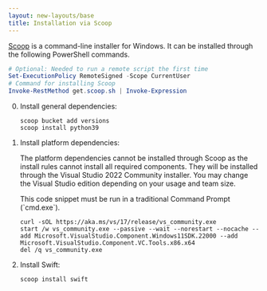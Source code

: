 ```yaml
---
layout: new-layouts/base
title: Installation via Scoop
---
```


[Scoop](https://scoop.sh) is a command-line installer for Windows. It can be installed through the following PowerShell commands.

~~~ powershell
# Optional: Needed to run a remote script the first time
Set-ExecutionPolicy RemoteSigned -Scope CurrentUser
# Command for installing Scoop
Invoke-RestMethod get.scoop.sh | Invoke-Expression
~~~

0. Install general dependencies:

   ~~~ batch
   scoop bucket add versions
   scoop install python39
   ~~~

0. Install platform dependencies:

   The platform dependencies cannot be installed through Scoop as the install rules cannot install all required components. They will be installed through the Visual Studio 2022 Community installer. You may change the Visual Studio edition depending on your usage and team size.

   <div class="warning" markdown="1">
   This code snippet must be run in a traditional Command Prompt (`cmd.exe`).
   </div>

   ~~~ batch
   curl -sOL https://aka.ms/vs/17/release/vs_community.exe
   start /w vs_community.exe --passive --wait --norestart --nocache --add Microsoft.VisualStudio.Component.Windows11SDK.22000 --add Microsoft.VisualStudio.Component.VC.Tools.x86.x64
   del /q vs_community.exe
   ~~~

0. Install Swift:

   ~~~ batch
   scoop install swift
   ~~~
